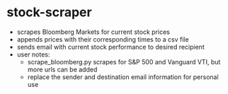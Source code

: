 # stock-scraper
- scrapes Bloomberg Markets for current stock prices
- appends prices with their corresponding times to a csv file
- sends email with current stock performance to desired recipient
- user notes:
	- scrape_bloomberg.py scrapes for S&P 500 and Vanguard VTI, but more urls can be added
	- replace the sender and destination email information for personal use